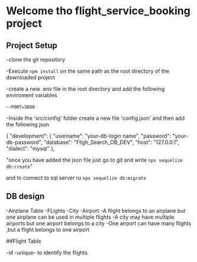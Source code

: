 # Welcome tho flight_service_booking project

## Project Setup
-clone the git repository

-Execute `npm install` on the same path as the root directory of the downloaded project

-create a new .env file in the root directory and add the following enviroment variables

--`PORT=3000`

-Inside the 'src/config' folder create a new file 'config.json' and then add the following json

{
  "development": {
    "username": "your-db-login name",
    "password": "your-db-password",
    "database": "Fligh_Search_DB_DEV",
    "host": "127.0.0.1",
    "dialect": "mysql"
  },


  "once you have added the json file just go to git and write `npx sequelize db:create`"
  
  and to connect to sql server ru `npx sequelize db:migrate`
  
 ## DB design
 -Airplane Table
 -FLights
 -City
 -Airport
 -A flight belongs to an airplane but one airplane can be used in multiple flights
 -A city may have multiple airports but one airport belongs to a city
 -One airport can have many flights ,but a flight belongs to one airport


##Flight Table

-id -unique- to identify the flights



